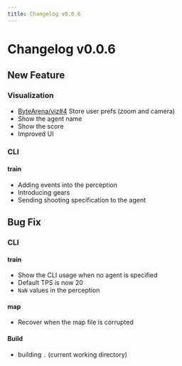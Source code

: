 ```yaml
---
title: Changelog v0.0.6
---
```


# Changelog v0.0.6

## New Feature 

### Visualization

- [ByteArena/viz#4](https://github.com/ByteArena/viz/issues/4) Store user prefs (zoom and camera)
- Show the agent name
- Show the score
- Improved UI

### CLI

#### train

- Adding events into the perception
- Introducing gears
- Sending shooting specification to the agent

## Bug Fix 

### CLI

#### train

- Show the CLI usage when no agent is specified
- Default TPS is now 20
- `NaN` values in the perception

#### map

- Recover when the map file is corrupted

#### Build

- building `.` (current working directory)
